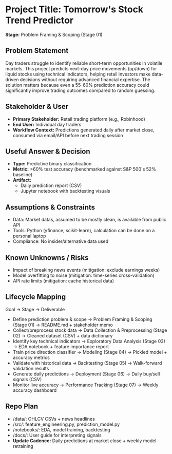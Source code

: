 # Project Title: Tomorrow's Stock Trend Predictor
**Stage:** Problem Framing & Scoping (Stage 01)

## Problem Statement
Day traders struggle to identify reliable short-term opportunities in volatile markets. This project predicts next-day price movements (up/down) for liquid stocks using technical indicators, helping retail investors make data-driven decisions without requiring advanced financial expertise. The solution matters because even a 55-60% prediction accuracy could significantly improve trading outcomes compared to random guessing.

## Stakeholder & User
- **Primary Stakeholder:** Retail trading platform (e.g., Robinhood)
- **End User:** Individual day traders
- **Workflow Context:** Predictions generated daily after market close, consumed via email/API before next trading session

## Useful Answer & Decision
- **Type:** Predictive binary classification
- **Metric:** >60% test accuracy (benchmarked against S&P 500's 52% baseline)
- **Artifact:** 
  - Daily prediction report (CSV)
  - Jupyter notebook with backtesting visuals

## Assumptions & Constraints
- Data: Market datas, assumed to be mostly clean, is available from public API
- Tools: Python (yfinance, scikit-learn), calculation can be done on a personal laptop
- Compliance: No insider/alternative data used

## Known Unknowns / Risks
- Impact of breaking news events (mitigation: exclude earnings weeks)
- Model overfitting to noise (mitigation: time-series cross-validation)
- API rate limits (mitigation: cache historical data)

## Lifecycle Mapping
Goal → Stage → Deliverable
- Define prediction problem & scope → Problem Framing & Scoping (Stage 01) → README.md + stakeholder memo
- Collect/preprocess stock data → Data Collection & Preprocessing (Stage 02) → Cleaned dataset (CSV) + data dictionary
- Identify key technical indicators → Exploratory Data Analysis (Stage 03) → EDA notebook + feature importance report
- Train price direction classifier → Modeling (Stage 04) → Pickled model + accuracy metrics
- Validate with historical data → Backtesting (Stage 05) → Walk-forward validation results
- Generate daily predictions → Deployment (Stage 06) → Daily buy/sell signals (CSV)
- Monitor live accuracy → Performance Tracking (Stage 07) → Weekly accuracy dashboard

## Repo Plan
- /data/: OHLCV CSVs + news headlines
- /src/: feature_engineering.py, prediction_model.py
- /notebooks/: EDA, model training, backtesting
- /docs/: User guide for interpreting signals
- **Update Cadence:** Daily predictions at market close + weekly model retraining
